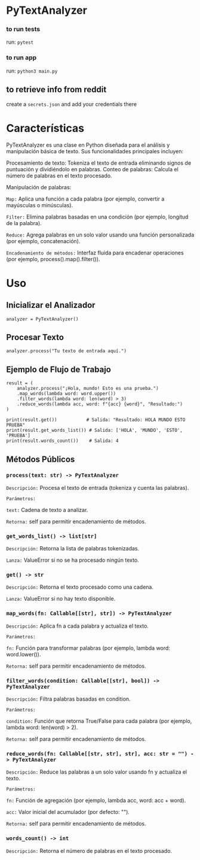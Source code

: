 # PyTextAnalyzer

### to run tests
run: ```pytest```

### to run app
run: ```python3 main.py```

## to retrieve info from reddit
create a ```secrets.json``` and add your credentials there

# Características

PyTextAnalyzer es una clase en Python diseñada para el análisis y manipulación básica de texto. Sus funcionalidades principales incluyen:

Procesamiento de texto: Tokeniza el texto de entrada eliminando signos de puntuación y dividiéndolo en palabras.
    Conteo de palabras: Calcula el número de palabras en el texto procesado.

Manipulación de palabras:

```Map:``` Aplica una función a cada palabra (por ejemplo, convertir a mayúsculas o minúsculas).

```Filter:``` Elimina palabras basadas en una condición (por ejemplo, longitud de la palabra).

```Reduce:``` Agrega palabras en un solo valor usando una función personalizada (por ejemplo, concatenación).

```Encadenamiento de métodos:``` Interfaz fluida para encadenar operaciones (por ejemplo, process().map().filter()).

# Uso
## Inicializar el Analizador

```analyzer = PyTextAnalyzer()```

## Procesar Texto

```analyzer.process("Tu texto de entrada aquí.")```

## Ejemplo de Flujo de Trabajo
```
result = (
    analyzer.process("¡Hola, mundo! Esto es una prueba.")
    .map_words(lambda word: word.upper())
    .filter_words(lambda word: len(word) > 3)
    .reduce_words(lambda acc, word: f"{acc} {word}", "Resultado:")
)

print(result.get())           # Salida: "Resultado: HOLA MUNDO ESTO PRUEBA"
print(result.get_words_list()) # Salida: ['HOLA', 'MUNDO', 'ESTO', 'PRUEBA']
print(result.words_count())    # Salida: 4
```
## Métodos Públicos
### ```process(text: str) -> PyTextAnalyzer```

```Descripción:``` Procesa el texto de entrada (tokeniza y cuenta las palabras).

```Parámetros:```

```text:``` Cadena de texto a analizar.
    
```Retorna:``` self para permitir encadenamiento de métodos.

### ```get_words_list() -> list[str]```

```Descripción:``` Retorna la lista de palabras tokenizadas.

```Lanza:``` ValueError si no se ha procesado ningún texto.

### ```get() -> str```

```Descripción:``` Retorna el texto procesado como una cadena.

```Lanza:``` ValueError si no hay texto disponible.

### ```map_words(fn: Callable[[str], str]) -> PyTextAnalyzer```

```Descripción:``` Aplica fn a cada palabra y actualiza el texto.

```Parámetros:```

```fn:``` Función para transformar palabras (por ejemplo, lambda word: word.lower()).

```Retorna:``` self para permitir encadenamiento de métodos.

### ```filter_words(condition: Callable[[str], bool]) -> PyTextAnalyzer```

```Descripción:``` Filtra palabras basadas en condition.

```Parámetros:```

```condition:``` Función que retorna True/False para cada palabra (por ejemplo, lambda word: len(word) > 2).

```Retorna:``` self para permitir encadenamiento de métodos.

### ```reduce_words(fn: Callable[[str, str], str], acc: str = "") -> PyTextAnalyzer```

```Descripción:``` Reduce las palabras a un solo valor usando fn y actualiza el texto.

```Parámetros:```

```fn:``` Función de agregación (por ejemplo, lambda acc, word: acc + word).

```acc:``` Valor inicial del acumulador (por defecto: "").

```Retorna:``` self para permitir encadenamiento de métodos.

### ```words_count() -> int```

```Descripción:``` Retorna el número de palabras en el texto procesado.
